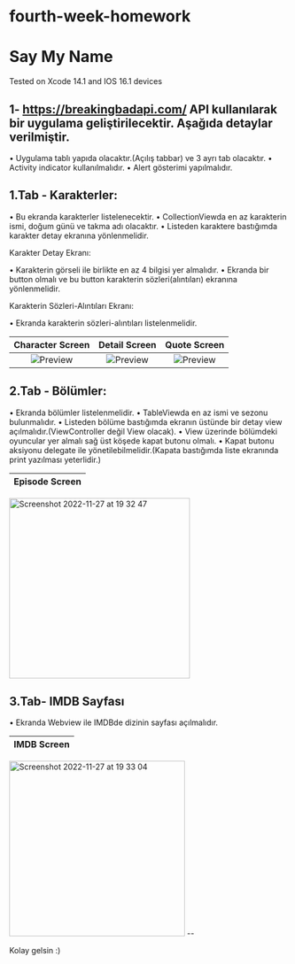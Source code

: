 # fourth-week-homework
# Say My Name 

Tested on Xcode 14.1 and IOS 16.1 devices

1- https://breakingbadapi.com/  API kullanılarak bir uygulama geliştirilecektir. Aşağıda detaylar verilmiştir.
--

• Uygulama tablı yapıda olacaktır.(Açılış tabbar) ve 3 ayrı tab olacaktır.
• Activity indicator kullanılmalıdır.
• Alert gösterimi yapılmalıdır.

## 1.Tab - Karakterler:

• Bu ekranda karakterler listelenecektir.
• CollectionViewda en az karakterin ismi, doğum günü ve takma adı olacaktır.
• Listeden karaktere bastığımda karakter detay ekranına yönlenmelidir.

Karakter Detay Ekranı:

• Karakterin görseli ile birlikte en az 4 bilgisi yer almalıdır.
• Ekranda bir button olmalı ve bu button karakterin sözleri(alıntıları) ekranına yönlenmelidir.

Karakterin Sözleri-Alıntıları Ekranı:

• Ekranda karakterin sözleri-alıntıları listelenmelidir.

Character Screen | Detail Screen | Quote Screen 
:-------------------------: | :-------------------------: | :-------------------------:
![Preview](https://user-images.githubusercontent.com/44553346/204148000-54402be6-51bf-4fe1-b8c6-637c5e2fbc29.png) | ![Preview](https://user-images.githubusercontent.com/44553346/204147995-d16a99da-2770-4d84-a9ba-d0d964f57a2d.png) | ![Preview](https://user-images.githubusercontent.com/44553346/204147990-108c02b9-50cf-4258-a0d5-3b67f82fe8cf.png)


## 2.Tab - Bölümler:

• Ekranda bölümler listelenmelidir.
• TableViewda en az ismi ve sezonu bulunmalıdır.
• Listeden bölüme bastığımda ekranın üstünde bir detay view açılmalıdır.(ViewController değil View olacak).
• View üzerinde bölümdeki oyuncular yer almalı sağ üst köşede kapat butonu olmalı.
• Kapat butonu aksiyonu delegate ile yönetilebilmelidir.(Kapata bastığımda liste ekranında print yazılması yeterlidir.)

Episode Screen |
:-------------------------: |

<img width="326" alt="Screenshot 2022-11-27 at 19 32 47" src="https://user-images.githubusercontent.com/44553346/204147985-e90c4a70-c617-4ed5-be55-0c3bf816beed.png">

## 3.Tab- IMDB Sayfası
 
• Ekranda Webview ile IMDBde dizinin sayfası açılmalıdır.

IMDB Screen |
:-------------------------: |

<img width="317" alt="Screenshot 2022-11-27 at 19 33 04" src="https://user-images.githubusercontent.com/44553346/204147961-0f776d8f-3363-4005-b3d0-023530b4ca9d.png">
--

Kolay gelsin :)
